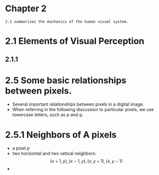 # Chapter 2
    2.1 summarizes the machanics of the human visual system.

# 2.1 Elements of Visual Perception
## 2.1.1 



# 2.5 Some basic relationships between pixels.
 - Several important relationships between pixels in a digital image.
 - When referring in the following discussion to particular pixels, we use lowercase letters, such as $p$ and $q$.


# 2.5.1 Neighbors of A pixels
- a pixel $p$
- two horizontal and two vetical neighbors: 
    $$(x+1, y), (x-1,y), (x, y+1), (x, y-1)$$
- 